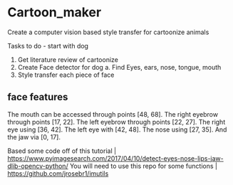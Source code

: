 # Cartoon_maker
Create a computer vision based style transfer for cartoonize animals

Tasks to do - start with dog
1. Get literature review of cartoonize
1. Create Face detector for dog 
  a. Find Eyes, ears, nose, tongue, mouth
2. Style transfer each piece of face


## face features
The mouth can be accessed through points [48, 68].
The right eyebrow through points [17, 22].
The left eyebrow through points [22, 27].
The right eye using [36, 42].
The left eye with [42, 48].
The nose using [27, 35].
And the jaw via [0, 17].

Based some code off of this tutorial | https://www.pyimagesearch.com/2017/04/10/detect-eyes-nose-lips-jaw-dlib-opencv-python/
You will need to use this repo for some functions | https://github.com/jrosebr1/imutils
